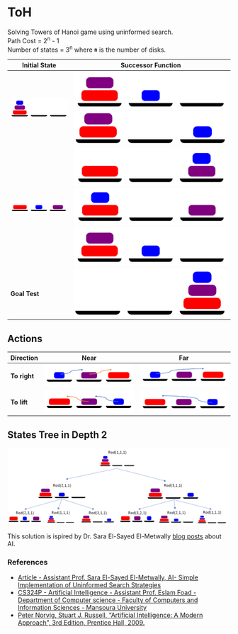 # ToH
 Solving Towers of Hanoi game using uninformed search.\
 Path Cost = 2<sup>n</sup> - 1\
 Number of states = 3<sup>n</sup> where **`n`** is the number of disks.

|Initial State|Successor Function|
|---|---|
|![initial state 111](./images/111.png)|![move top near right](./images/211.png)![move top far right](./images/311.png)|
|![initial state 231](./images/231.png)|![331](./images/331.png)![131](./images/131.png)![211](./images/211.png)|
|**Goal Test**|![Goal Test](./images/333.png)|
## Actions
|Direction|Near|Far|
|---|---|---|
|**To right**|![near right](./images/rn.png)|![far right](./images/rf.png)|
|**To lift**|![near lift](./images/ln.png)|![far lift](./images/lf.png)|

## States Tree in Depth 2
![States Tree in Depth 2](./images/treeDepth2.png)

This solution is ispired by Dr. Sara El-Sayed El-Metwally [blog posts](http://sara-elmetwally.blogspot.com.eg/) about AI.
### References
- [Article - Assistant Prof. Sara El-Sayed El-Metwally, AI- Simple Implementation of Uninformed Search Strategies](https://www.codeproject.com/Articles/203828/AI-Simple-Implementation-of-Uninformed-Search-Stra)
- [CS324P - Artificial Intelligence - Assistant Prof. Eslam Foad - Department of Computer science - Faculty of Computers and Information Sciences - Mansoura University]() 
- [Peter Norvig, Stuart J. Russell, “Artificial Intelligence: A Modern Approach”, 3rd Edition, Prentice Hall, 2009.](http://aima.cs.berkeley.edu/)
